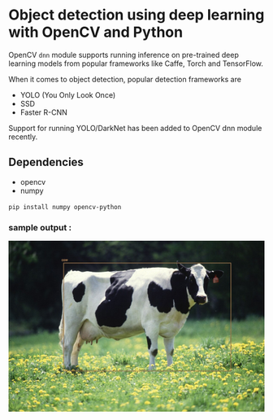 # Object detection using deep learning with OpenCV and Python 

OpenCV `dnn` module supports running inference on pre-trained deep learning models from popular frameworks like Caffe, Torch and TensorFlow. 

When it comes to object detection, popular detection frameworks are
 * YOLO (You Only Look Once)
 * SSD
 * Faster R-CNN
 
 Support for running YOLO/DarkNet has been added to OpenCV dnn module recently. 
 
 ## Dependencies
  * opencv
  * numpy
  
`pip install numpy opencv-python`


 ### sample output :
 ![](object-detection.jpg)

